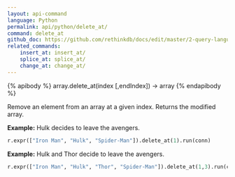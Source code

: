 ```yaml
---
layout: api-command 
language: Python
permalink: api/python/delete_at/
command: delete_at
github_doc: https://github.com/rethinkdb/docs/edit/master/2-query-language/api/python/document-manipulation/delete_at.md
related_commands:
    insert_at: insert_at/
    splice_at: splice_at/
    change_at: change_at/
---
```


{% apibody %}
array.delete_at(index [,endIndex]) &rarr; array
{% endapibody %}

Remove an element from an array at a given index. Returns the modified array.

__Example:__ Hulk decides to leave the avengers.

```py
r.expr(["Iron Man", "Hulk", "Spider-Man"]).delete_at(1).run(conn)
```

__Example:__ Hulk and Thor decide to leave the avengers.

```py
r.expr(["Iron Man", "Hulk", "Thor", "Spider-Man"]).delete_at(1,3).run(conn)
```

